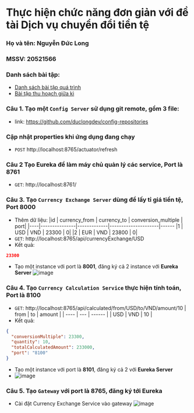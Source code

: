 # Thực hiện chức năng đơn giản với đề tài Dịch vụ chuyển đổi tiền tệ

### Họ và tên: Nguyễn Đức Long

### MSSV: 20521566
### Danh sách bài tập:
- [Danh sách bài tập quá trình](https://github.com/duclongdev/Springboot-with-LIKELION)
- [Bài tập thu hoạch giữa kì](https://github.com/duclongdev/E-commerce-management-with-LIKELION-week-3)

### Câu 1. Tạo một `Config Server` sử dụng git remote, gồm 3 file:

- link: https://github.com/duclongdev/config-repositories
### Cập nhật properties khi ứng dụng đang chạy
- `POST` http://localhost:8765/actuator/refresh

### Câu 2 Tạo **Eureka** để làm máy chủ quản lý các service, Port là **8761**

- `GET`: http://localhost:8761/

### Câu 3. Tạo `Currency Exchange Server` dùng để lấy tỉ giá tiền tệ, Port **8000**

- Thêm dữ liệu:
  |id | currency_from | currency_to | conversion_multiple | port|
  |----|---------------|-------------|---------------------|------
  |1 | USD | VND | 23300 | 0|
  |2 | EUR | VND | 23800 | 0|
- `GET`: http://localhost:8765/api/currencyExchange/USD
- Kết quả:

```json
23300
```

- Tạo một instance với port là **8001**, đăng ký cả 2 instance với **Eureka Server**
![image](https://user-images.githubusercontent.com/108172013/191313064-60359cb4-5166-41d7-b02b-fbee09d8b94b.png)


### Câu 4. Tạo `Currency Calculation Service` thực hiện tính toán, Port là **8100**

- `GET`: http://localhost:8765/api/calculated/from/USD/to/VND/amount/10
| from | to  | amount |
  | ---- | --- | ------ |
  | USD  | VND | 10     |
- Kết quả:

```json
{
  "conversionMultiple": 23300,
  "quantity": 10,
  "totalCalculatedAmount": 233000,
  "port": "8100"
}
```
- Tạo một instance với port là **8101**, đăng ký cả 2 với **Eureka Server**
- ![image](https://user-images.githubusercontent.com/108172013/191316492-9027226c-1a16-4fac-a701-0c78a1eb93da.png)

### Câu 5. Tạo `Gateway` với port là **8765**, đăng ký tới **Eureka**
- Cài đặt Currency Exchange Service vào gateway
![image](https://user-images.githubusercontent.com/108172013/191313570-0cde6cb9-ac70-4e5b-9cd2-6fc86cccabbe.png)


